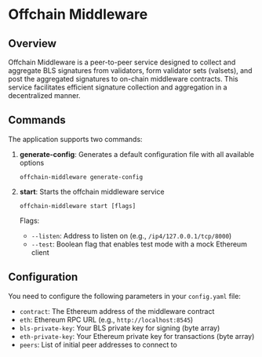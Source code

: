# Offchain Middleware

## Overview

Offchain Middleware is a peer-to-peer service designed to collect and aggregate BLS signatures from validators, form validator sets (valsets), and post the aggregated signatures to on-chain middleware contracts. This service facilitates efficient signature collection and aggregation in a decentralized manner.

## Commands

The application supports two commands:

1. **generate-config**: Generates a default configuration file with all available options
   ```
   offchain-middleware generate-config
   ```

2. **start**: Starts the offchain middleware service
   ```
   offchain-middleware start [flags]
   ```
   
   Flags:
   - `--listen`: Address to listen on (e.g., `/ip4/127.0.0.1/tcp/8000`)
   - `--test`: Boolean flag that enables test mode with a mock Ethereum client

## Configuration

You need to configure the following parameters in your `config.yaml` file:

- `contract`: The Ethereum address of the middleware contract
- `eth`: Ethereum RPC URL (e.g., `http://localhost:8545`)
- `bls-private-key`: Your BLS private key for signing (byte array)
- `eth-private-key`: Your Ethereum private key for transactions (byte array)
- `peers`: List of initial peer addresses to connect to